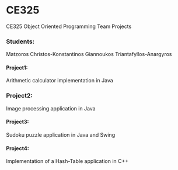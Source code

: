 # CE325
CE325 Object Oriented Programming Team Projects
### Students:
Matzoros Christos-Konstantinos
Giannoukos Triantafyllos-Anargyros 
#### Project1:
Arithmetic calculator implementation in Java
### Project2:
Image processing application in Java
#### Project3:
Sudoku puzzle application in Java and Swing
#### Project4:
Implementation of a Hash-Table application in C++
